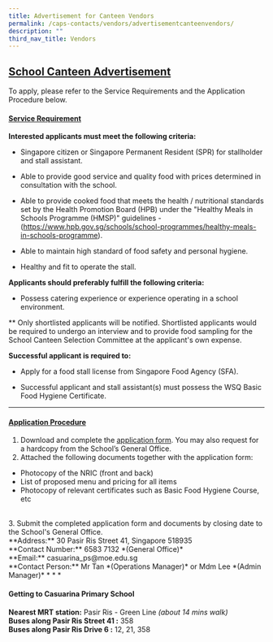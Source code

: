```yaml
---
title: Advertisement for Canteen Vendors
permalink: /caps-contacts/vendors/advertisementcanteenvendors/
description: ""
third_nav_title: Vendors
---
```

## **<u>School Canteen Advertisement</u>**

To apply, please refer to the Service Requirements and the Application Procedure below.

#### **<u>Service Requirement</u>** <br>

**Interested applicants must meet the following criteria:**

* Singapore citizen or Singapore Permanent Resident (SPR) for stallholder and stall assistant.

* Able to provide good service and quality food with prices determined in consultation with the school.

* Able to provide cooked food that meets the health / nutritional standards set by the Health Promotion Board (HPB) under the "Healthy Meals in Schools Programme (HMSP)" guidelines - (https://www.hpb.gov.sg/schools/school-programmes/healthy-meals-in-schools-programme).

* Able to maintain high standard of food safety and personal hygiene.

* Healthy and fit to operate the stall.

**Applicants should preferably fulfill the following criteria:**

* Possess catering experience or experience operating in a school environment.

** Only shortlisted applicants will be notified. Shortlisted applicants would be required to undergo an interview and to provide food sampling for the School Canteen Selection Committee at the applicant's own expense.

**Successful applicant is required to:**

* Apply for a food stall license from Singapore Food Agency (SFA).

* Successful applicant and stall assistant(s) must possess the WSQ Basic Food Hygiene Certificate.
* * *
#### **<u>Application Procedure</u>**

1. Download and complete the [application form](/files/application%20form%20for%20canteen%20stalls.pdf). You may also request for a hardcopy from the School’s General Office.
2. Attached the following documents together with the application form:
* Photocopy of the NRIC (front and back)
* List of proposed menu and pricing for all items
* Photocopy of relevant certificates such as Basic Food Hygiene Course, etc
<br>
3. Submit the completed application form and documents by closing date to the School's General Office.<br>
**Address:** 30 Pasir Ris Street 41, Singapore 518935<br>
**Contact Number:** 6583 7132 *(General Office)*<br>
**Email:** casuarina_ps@moe.edu.sg<br>
**Contact Person:** Mr Tan *(Operations Manager)* or Mdm Lee *(Admin Manager)*
* * *

#### **Getting to Casuarina Primary School**

**Nearest MRT station:** Pasir Ris - Green Line *(about 14 mins walk)*<br>
**Buses along Pasir Ris Street 41 :** 358<br>
**Buses along Pasir Ris Drive 6 :** 12, 21, 358<br>